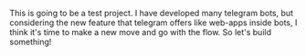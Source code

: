 This is going to be a test project. I have developed many telegram bots,
but considering the new feature that telegram offers like web-apps inside bots,
I think it's time to make a new move and go with the flow.
So let's build something!
